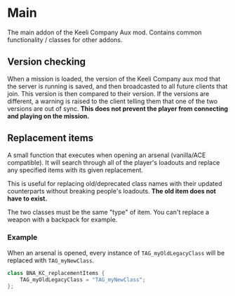 # Main
The main addon of the Keeli Company Aux mod. Contains common functionality / classes for other addons.

## Version checking
When a mission is loaded, the version of the Keeli Company aux mod that the server is running is saved, and then broadcasted to all future clients that join. This version is then compared to their version. If the versions are different, a warning is raised to the client telling them that one of the two versions are out of sync. **This does not prevent the player from connecting and playing on the mission.**

## Replacement items
A small function that executes when opening an arsenal (vanilla/ACE compatible). It will search through all of the player's loadouts and replace any specified items with its given replacement.

This is useful for replacing old/deprecated class names with their updated counterparts without breaking people's loadouts. **The old item does not have to exist.**

The two classes must be the same "type" of item. You can't replace a weapon with a backpack for example.

### Example
When an arsenal is opened, every instance of `TAG_myOldLegacyClass` will be replaced with `TAG_myNewClass`.
```cpp
class BNA_KC_replacementItems {
    TAG_myOldLegacyClass = "TAG_myNewClass";
};
```